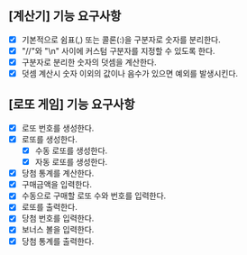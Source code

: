 ## [계산기] 기능 요구사항

- [x] 기본적으로 쉼표(,) 또는 콜론(:)을 구분자로 숫자를 분리한다.
- [x] "//"와 "\n" 사이에 커스텀 구분자를 지정할 수 있도록 한다.
- [x] 구분자로 분리한 숫자의 덧셈을 계산한다.
- [x] 덧셈 계산시 숫자 이외의 값이나 음수가 있으면 예외를 발생시킨다.

## [로또 게임] 기능 요구사항

- [x] 로또 번호를 생성한다.
- [x] 로또를 생성한다.
  - [x] 수동 로또를 생성한다.
  - [x] 자동 로또를 생성한다.
- [x] 당첨 통계를 계산한다.
- [x] 구매금액을 입력한다.
- [x] 수동으로 구매할 로또 수와 번호를 입력한다.
- [x] 로또를 출력한다.
- [x] 당첨 번호를 입력한다.
- [x] 보너스 볼을 입력한다.
- [x] 당첨 통계를 출력한다.